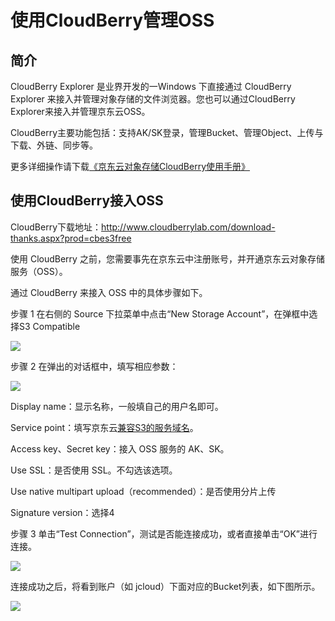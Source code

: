 # 使用CloudBerry管理OSS

## 简介

CloudBerry Explorer 是业界开发的一Windows 下直接通过 CloudBerry Explorer 来接入并管理对象存储的文件浏览器。您也可以通过CloudBerry Explorer来接入并管理京东云OSS。

CloudBerry主要功能包括：支持AK/SK登录，管理Bucket、管理Object、上传与下载、外链、同步等。

更多详细操作请下载[《京东云对象存储CloudBerry使用手册》](http://downloads.oss.cn-north-1.jcloudcs.com/%25E4%25BA%25AC%25E4%25B8%259C%25E4%25BA%2591%25E5%25AF%25B9%25E8%25B1%25A1%25E5%25AD%2598%25E5%2582%25A8CloudBerry%25E4%25BD%25BF%25E7%2594%25A8%25E6%2589%258B%25E5%2586%258C.pdf)

## 使用CloudBerry接入OSS

CloudBerry下载地址：http://www.cloudberrylab.com/download-thanks.aspx?prod=cbes3free

使用 CloudBerry 之前，您需要事先在京东云中注册账号，并开通京东云对象存储服务（OSS）。

通过 CloudBerry 来接入 OSS 中的具体步骤如下。

步骤 1 在右侧的 Source 下拉菜单中点击“New Storage Account”，在弹框中选择S3 Compatible

![](https://github.com/jdcloudcom/cn/blob/edit/image/Object-Storage-Service/OSS-079.jpg)

步骤 2 在弹出的对话框中，填写相应参数：

![](https://github.com/jdcloudcom/cn/blob/edit/image/Object-Storage-Service/OSS-080.jpg)

Display name：显示名称，一般填自己的用户名即可。

Service point：填写京东云[兼容S3的服务域名]((../../API-Reference-S3-Compatible/Regions-And-Endpoints.md))。

Access key、Secret key：接入 OSS 服务的 AK、SK。

Use SSL：是否使用 SSL。不勾选该选项。

Use native multipart upload（recommended）：是否使用分片上传

Signature version：选择4

步骤 3 单击“Test Connection”，测试是否能连接成功，或者直接单击“OK”进行连接。

![](https://github.com/jdcloudcom/cn/blob/edit/image/Object-Storage-Service/OSS-081.jpg)

连接成功之后，将看到账户（如 jcloud）下面对应的Bucket列表，如下图所示。

![](https://github.com/jdcloudcom/cn/blob/edit/image/Object-Storage-Service/OSS-082.jpg)
